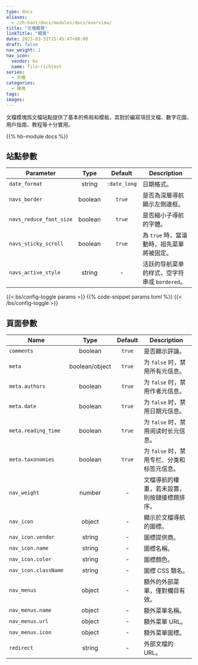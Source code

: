 ```yaml
---
type: docs
aliases:
  - /zh-hant/docs/modules/docs/overview/
title: "文檔概覽"
linkTitle: "概覽"
date: 2023-03-31T15:45:47+08:00
draft: false
nav_weight: 1
nav_icon:
  vendor: bs
  name: file-richtext
series:
  - 文檔
categories:
  - 模塊
tags:
images:
---
```


文檔模塊爲文檔站點提供了基本的佈局和模板，其對於編寫項目文檔、數字花園、用戶指南、教程等十分實用。

<!--more-->

{{% hb-module docs %}}

## 站點參數

| Parameter     |  Type  |   Default    | Description |
| ------------- | :----: | :----------: | ----------- |
| `date_format` | string | `:date_long` | 日期格式。  |
| `navs_border` | boolean|    `true`    | 是否為深層導航顯示左側邊框。 |
| `navs_reduce_font_size` | boolean | `true` | 是否縮小子導航的字體。 |
| `navs_sticky_scroll` | boolean | `true` | 為 `true` 時，當滾動時，祖先菜單將被固定。 |
| `navs_active_style` | string | - | 活跃的导航菜单的样式，空字符串或 `bordered`。 |

{{< bs/config-toggle params >}}
{{% code-snippet params.toml %}}
{{< /bs/config-toggle >}}

## 頁面參數

| Name                 |  Type   | Default | Description                                  |
| -------------------- | :-----: | :-----: | -------------------------------------------- |
| `comments`           | boolean | `true`  | 是否顯示評論。                               |
| `meta`     | boolean/object | `true` | 为 `false` 时，禁用所有元信息。 |
| `meta.authors` | boolean | `true` | 为 `false` 时，禁用作者元信息。|
| `meta.date`    | boolean | `true` | 为 `false` 时，禁用日期元信息。|
| `meta.reading_time` | boolean | `true` | 为 `false` 时，禁用阅读时长元信息。|
| `meta.taxonomies` | boolean | `true` | 为 `false` 时，禁用专栏、分类和标签元信息。|
| `nav_weight`         | number  |    -    | 文檔導航的權重，若未設置，則按鏈接標題排序。 |
| `nav_icon`           | object  |    -    | 顯示於文檔導航的圖標。                       |
| `nav_icon.vendor`    | string  |    -    | 圖標提供商。                                 |
| `nav_icon.name`      | string  |    -    | 圖標名稱。                                   |
| `nav_icon.color`     | string  |    -    | 圖標顏色。                                   |
| `nav_icon.className` | string  |    -    | 圖標 CSS 類名。                              |
| `nav_menus`          | object  |    -    | 額外的外部菜單，僅對欄目有效。                 |
| `nav_menus.name`     | object  |    -    | 額外菜單名稱。                               |
| `nav_menus.url`      | object  |    -    | 額外菜單 URL。                               |
| `nav_menus.icon`     | object  |    -    | 額外菜單圖標。                               |
| `redirect`           | string  |    -    | 外部文檔的 URL。                             |
